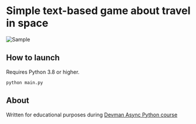 # Simple text-based game about travel in space
![Sample](https://raw.githubusercontent.com/aevtikheev/starships_game/master/docs/images/demo.gif)
## How to launch
Requires Python 3.8 or higher.

`python main.py`

## About
Written for educational purposes during [Devman Async Python course](https://dvmn.org/modules/async-python)